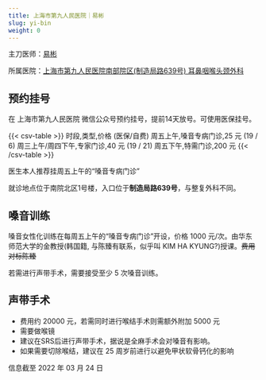 ```yaml
---
title: 上海市第九人民医院｜易彬
slug: yi-bin
weight: 0
---
```


主刀医师：[易彬](https://www.guahao.com/expert/f48e2634-128e-4f09-9249-a2451b3d60a9000)

所属医院：[上海市第九人民医院南部院区(制造局路639号) 耳鼻咽喉头颈外科](https://amap.com/place/B0FFHGMHP6)


## 预约挂号

在 上海市第九人民医院 微信公众号预约挂号，提前14天放号。可使用医保挂号。

{{< csv-table >}}
时段,类型,价格 (医保/自费)
周五上午,嗓音专病门诊,25 元 (19 / 6)
周三上午/周四下午,专家门诊,40 元 (19 / 21)
周五下午,特需门诊,200 元
{{< /csv-table >}}

医生本人推荐挂周五上午的“嗓音专病门诊”

就诊地点位于南院北区1号楼，入口位于**制造局路639号**，与整复外科不同。


## 嗓音训练

嗓音女性化训练在每周五上午的“嗓音专病门诊”开设，价格 1000 元/次。由华东师范大学的金教授(韩国籍, 与陈臻有联系，似乎叫 KIM HA KYUNG?)授课。<del>费用对标陈臻</del>

若需进行声带手术，需要接受至少 5 次嗓音训练。


## 声带手术

* 费用约 20000 元，若需同时进行喉结手术则需额外附加 5000 元
* 需要做喉镜
* 建议在SRS后进行声带手术，据说是全麻手术会对嗓音有影响。
* 如果需要切除喉结，建议在 25 周岁前进行以避免甲状软骨钙化的影响


信息截至 2022 年 03 月 24 日
